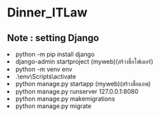# Dinner_ITLaw

<h2>Note : setting Django</h2>

<ui>

<li>python -m pip install django</li>
<li>django-admin startproject (myweb)(สร้างชื่อโฟเดอร์)</li>
<li>python -m venv env</li>
<li>.\env\Scripts\activate</li>
<li>python manage.py startapp (myweb)(สร้างชื่อแอพ)</li>
<li>python manage.py runserver 127.0.0.1:8080</li>
<li>python manage.py makemigrations</li>
<li>python manage.py migrate</li>

</ui>